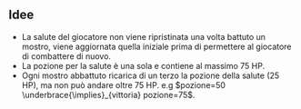 
## Idee
- La salute del giocatore non viene ripristinata una volta battuto un mostro, viene aggiornata quella iniziale prima di permettere al giocatore di combattere di nuovo.
- La pozione per la salute è una sola e contiene al massimo 75 HP.
- Ogni mostro abbattuto ricarica di un terzo la pozione della salute (25 HP), ma non può andare oltre 75 HP. e.g $pozione=50 \underbrace{\implies}_{vittoria} pozione=75$.